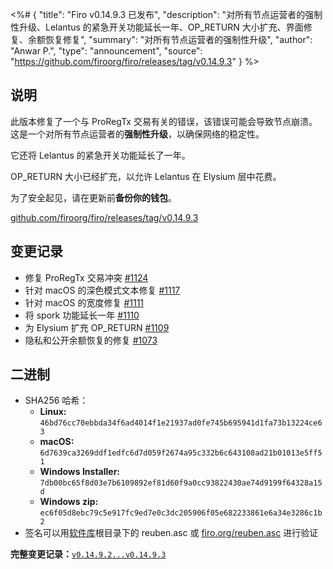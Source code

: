 <%# {
  "title": "Firo v0.14.9.3 已发布",
  "description": "对所有节点运营者的强制性升级、Lelantus 的紧急开关功能延长一年、OP_RETURN 大小扩充、界面修复、余额恢复修复",
  "summary": "对所有节点运营者的强制性升级",
  "author": "Anwar P.",
  "type": "announcement",
  "source": "https://github.com/firoorg/firo/releases/tag/v0.14.9.3"
} %>

## 说明

此版本修复了一个与 ProRegTx 交易有关的错误，该错误可能会导致节点崩溃。这是一个对所有节点运营者的**强制性升级**，以确保网络的稳定性。

它还将 Lelantus 的紧急开关功能延长了一年。

OP_RETURN 大小已经扩充，以允许 Lelantus 在 Elysium 层中花费。

为了安全起见，请在更新前**备份你的钱包**。

[github.com/firoorg/firo/releases/tag/v0.14.9.3](https://github.com/firoorg/firo/releases/tag/v0.14.9.3)

## 变更记录

* 修复 ProRegTx 交易冲突 [#1124](https://github.com/firoorg/firo/pull/1124)
* 针对 macOS 的深色模式文本修复 [#1117](https://github.com/firoorg/firo/pull/1117)
* 针对 macOS 的宽度修复 [#1111](https://github.com/firoorg/firo/pull/1111)
* 将 spork 功能延长一年 [#1110](https://github.com/firoorg/firo/pull/1110)
* 为 Elysium 扩充 OP_RETURN [#1109](https://github.com/firoorg/firo/pull/1109)
* 隐私和公开余额恢复的修复 [#1073](https://github.com/firoorg/firo/pull/1073)

## 二进制

* SHA256 哈希：
    * **Linux:** `46bd76cc70ebbda34f6ad4014f1e21937ad0fe745b695941d1fa73b13224ce63`
    * **macOS:** `6d7639ca3269ddf1edfc6d7d059f2674a95c332b6c643108ad21b01013e5ff51`
    * **Windows Installer:**<br>`7db00bc65f8d03e7b6109892ef81d60f9a0cc93822430ae74d9199f64328a15d`
    * **Windows zip:**<br>`ec6f05d8ebc79c5e917fc9ed7e0c3dc205906f05e682233861e6a34e3286c1b2`
* 签名可以用[软件库](https://github.com/firoorg/firo)根目录下的 reuben.asc 或 [firo.org/reuben.asc](https://firo.org/reuben.asc) 进行验证

**完整变更记录：**[`v0.14.9.2...v0.14.9.3`](https://github.com/firoorg/firo/compare/v0.14.9.2...v0.14.9.3)
